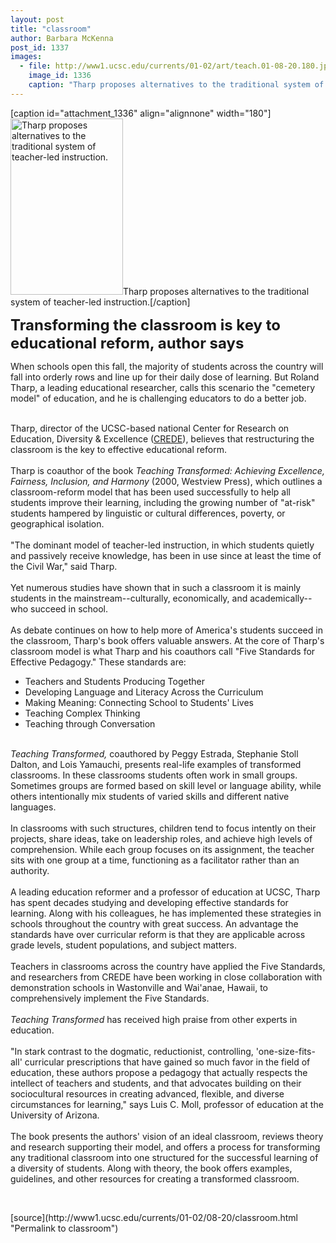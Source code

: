```yaml
---
layout: post
title: "classroom"
author: Barbara McKenna
post_id: 1337
images:
  - file: http://www1.ucsc.edu/currents/01-02/art/teach.01-08-20.180.jpg
    image_id: 1336
    caption: "Tharp proposes alternatives to the traditional system of teacher-led instruction."
---
```


[caption id="attachment_1336" align="alignnone" width="180"]<a href="http://localhost/mysite/wp-content/uploads/2001/08/teach.01-08-20.180.jpg"><img class="size-full wp-image-1336" src="http://localhost/mysite/wp-content/uploads/2001/08/teach.01-08-20.180.jpg" alt="Tharp proposes alternatives to the traditional system of teacher-led instruction." width="180" height="282" /></a>Tharp proposes alternatives to the traditional system of teacher-led instruction.[/caption]
<p>
  <font size="5"><b>Transforming the classroom is key to educational reform, author says</b></font>
</p>
<p>
  When schools open this fall, the majority of students across the country will fall into orderly rows and line up for their daily dose of learning. But Roland Tharp, a leading educational researcher, calls this scenario the "cemetery model" of education, and he is challenging educators to do a better job.
</p><br>
Tharp, director of the UCSC-based national Center for Research on Education, Diversity &amp; Excellence (<a href="http://www.crede.ucsc.edu/">CREDE</a>), believes that restructuring the classroom is the key to effective educational reform.<br>
<br>
Tharp is coauthor of the book <i>Teaching Transformed: Achieving Excellence, Fairness, Inclusion, and Harmony</i> (2000, Westview Press), which outlines a classroom-reform model that has been used successfully to help all students improve their learning, including the growing number of "at-risk" students hampered by linguistic or cultural differences, poverty, or geographical isolation.<br>
<br>
"The dominant model of teacher-led instruction, in which students quietly and passively receive knowledge, has been in use since at least the time of the Civil War," said Tharp.<br>
<br>
Yet numerous studies have shown that in such a classroom it is mainly students in the mainstream--culturally, economically, and academically--who succeed in school.<br>
<br>
As debate continues on how to help more of America's students succeed in the classroom, Tharp's book offers valuable answers. At the core of Tharp's classroom model is what Tharp and his coauthors call "Five Standards for Effective Pedagogy." These standards are:
<ul>
  <li>Teachers and Students Producing Together
  </li>
  <li>Developing Language and Literacy Across the Curriculum
  </li>
  <li>Making Meaning: Connecting School to Students' Lives
  </li>
  <li>Teaching Complex Thinking
  </li>
  <li>Teaching through Conversation
  </li>
</ul>
<p>
  <br>
  <i>Teaching Transformed,</i> coauthored by Peggy Estrada, Stephanie Stoll Dalton, and Lois Yamauchi, presents real-life examples of transformed classrooms. In these classrooms students often work in small groups. Sometimes groups are formed based on skill level or language ability, while others intentionally mix students of varied skills and different native languages.<br>
  <br>
  In classrooms with such structures, children tend to focus intently on their projects, share ideas, take on leadership roles, and achieve high levels of comprehension. While each group focuses on its assignment, the teacher sits with one group at a time, functioning as a facilitator rather than an authority.<br>
  <br>
  A leading education reformer and a professor of education at UCSC, Tharp has spent decades studying and developing effective standards for learning. Along with his colleagues, he has implemented these strategies in schools throughout the country with great success. An advantage the standards have over curricular reform is that they are applicable across grade levels, student populations, and subject matters.<br>
  <br>
  Teachers in classrooms across the country have applied the Five Standards, and researchers from CREDE have been working in close collaboration with demonstration schools in Wastonville and Wai'anae, Hawaii, to comprehensively implement the Five Standards.<br>
  <br>
  <i>Teaching Transformed</i> has received high praise from other experts in education.<br>
  <br>
  "In stark contrast to the dogmatic, reductionist, controlling, 'one-size-fits-all' curricular prescriptions that have gained so much favor in the field of education, these authors propose a pedagogy that actually respects the intellect of teachers and students, and that advocates building on their sociocultural resources in creating advanced, flexible, and diverse circumstances for learning," says Luis C. Moll, professor of education at the University of Arizona.<br>
  <br>
  The book presents the authors' vision of an ideal classroom, reviews theory and research supporting their model, and offers a process for transforming any traditional classroom into one structured for the successful learning of a diversity of students. Along with theory, the book offers examples, guidelines, and other resources for creating a transformed classroom.
</p>
<p>
  <br>

</p>
[source](http://www1.ucsc.edu/currents/01-02/08-20/classroom.html "Permalink to classroom")
